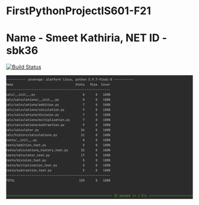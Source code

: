 # FirstPythonProjectIS601-F21
# Name - Smeet Kathiria, NET ID -sbk36
[![Build Status](https://app.travis-ci.com/sbk36/FirstPythonProjectIS218-F21.svg?branch=master)](https://app.travis-ci.com/sbk36/FirstPythonProjectIS218-F21)

![test_result](App/cov.png)
